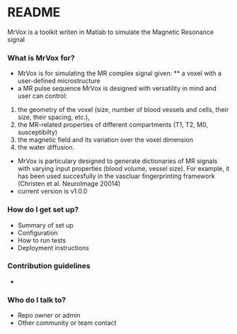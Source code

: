 # README #

MrVox is a toolkit writen in Matlab to simulate the Magnetic Resonance 
signal


### What is MrVox for? ###

* MrVox is for simulating the MR complex signal given: 
** a voxel with a user-defined microstructure
* a MR pulse sequence
MrVox is designed with versatility in mind and user can control:
1. the geometry of the voxel (size, number of blood vessels and cells, their size, their spacing, etc.), 
2. the MR-related properties of different compartments (T1, T2, M0, susceptibilty)
3. the magnetic field and its variation over the voxel dimension
4. the water diffusion.
 
* MrVox is particulary designed to generate dictionaries of MR signals with
varying input properties (blood volume, vessel size). For example, it has been used succesfully
in the vascluar fingerprinting framework (Christen et al. NeuroImage 20014)
* current version is v1.0.0

### How do I get set up? ###

* Summary of set up
* Configuration
* How to run tests
* Deployment instructions

### Contribution guidelines ###

* 

### Who do I talk to? ###

* Repo owner or admin
* Other community or team contact